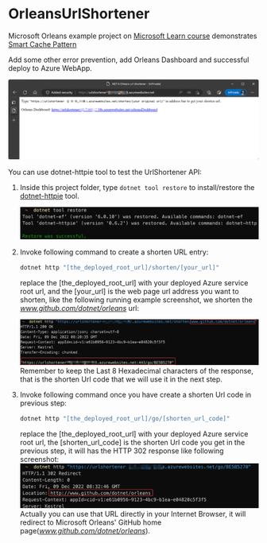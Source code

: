 # OrleansUrlShortener

Microsoft Orleans example project on [Microsoft Learn course](https://docs.microsoft.com/en-us/learn/modules/orleans-build-your-first-app/) demonstrates [Smart Cache Pattern](https://github.com/OrleansContrib/DesignPatterns/blob/master/Smart%20Cache.md)

Add some other error prevention, add Orleans Dashboard and successful deploy to Azure WebApp.

![](./imgs/azure_web_app_deployed.png)

You can use dotnet-httpie tool to test the UrlShortener API:

1. Inside this project folder, type `dotnet tool restore` to install/restore the [dotnet-httpie](https://github.com/WeihanLi/dotnet-httpie) tool.
   
   ![](./imgs/run_dotnet_tool_restore.png)
2. Invoke following command to create a shorten URL entry:
    ```sh
    dotnet http "[the_deployed_root_url]/shorten/[your_url]"
    ```
   replace the [the_deployed_root_url] with your deployed Azure service root url, and the [your_url] is the web page url address you want to shorten, like the following running example screenshot, we shorten the *www.github.com/dotnet/orleans* url:
   
   ![](./imgs/make_shorten_url.png)  
   Remember to keep the Last 8 Hexadecimal characters of the response, that is the shorten Url code that we will use it in the next step.
3. Invoke following command once you have create a shorten Url code in previous step:
    ```sh
    dotnet http "[the_deployed_root_url]/go/[shorten_url_code]"
    ```
    replace the [the_deployed_root_url] with your deployed Azure service root url, the [shorten_url_code] is the shorten Url code you get in the previous step, it will has the HTTP 302 response like following screenshot:
    ![](./imgs/goto_shorten_url.png)  
    Actually you can use that URL directly in your Internet Browser, it will redirect to Microsoft Orleans' GitHub home page(*www.github.com/dotnet/orleans*).



